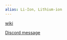 ```yaml
---
alias: Li-Ion, Lithium-ion
---
```

[wiki](https://en.wikipedia.org/wiki/Lithium-ion_battery)

[Discord message](https://discord.com/channels/1008696016318513243/1011929497139953744/1136779568280260628)
